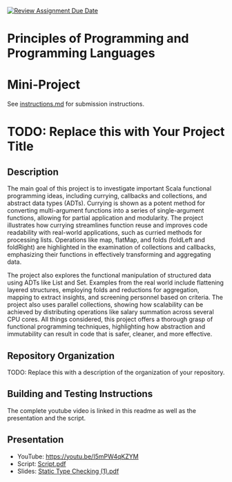 [![Review Assignment Due Date](https://classroom.github.com/assets/deadline-readme-button-22041afd0340ce965d47ae6ef1cefeee28c7c493a6346c4f15d667ab976d596c.svg)](https://classroom.github.com/a/skJdUf3s)
# Principles of Programming and Programming Languages
# Mini-Project

See [instructions.md](instructions.md) for submission instructions.

# TODO: Replace this with Your Project Title

## Description

  The main goal of this project is to investigate important Scala functional programming ideas, including currying, callbacks and collections, and abstract data types (ADTs). Currying is shown as a potent method for converting multi-argument functions into a series of single-argument functions, allowing for partial application and modularity. The project illustrates how currying streamlines function reuse and improves code readability with real-world applications, such as curried methods for processing lists. Operations like map, flatMap, and folds (foldLeft and foldRight) are highlighted in the examination of collections and callbacks, emphasizing their functions in effectively transforming and aggregating data.
  
  The project also explores the functional manipulation of structured data using ADTs like List and Set. Examples from the real world include flattening layered structures, employing folds and reductions for aggregation, mapping to extract insights, and screening personnel based on criteria. The project also uses parallel collections, showing how scalability can be achieved by distributing operations like salary summation across several CPU cores. All things considered, this project offers a thorough grasp of functional programming techniques, highlighting how abstraction and immutability can result in code that is safer, cleaner, and more effective.

## Repository Organization

TODO: Replace this with a description of the organization of your repository.

## Building and Testing Instructions

The complete youtube video is linked in this readme as well as the presentation and the script.

## Presentation

- YouTube: https://youtu.be/I5mPW4qKZYM
- Script: [Script.pdf](https://github.com/user-attachments/files/18174726/Script.pdf)
- Slides: [Static Type Checking (1).pdf](https://github.com/user-attachments/files/18174727/Static.Type.Checking.1.pdf)

